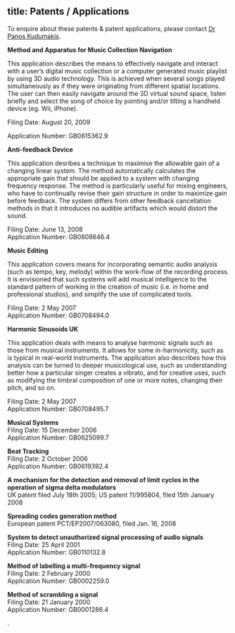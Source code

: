 title: Patents / Applications
-----------------------------

To enquire about these patents & patent applications, please contact [Dr Panos Kudumakis](mailto:panos.kudumakis@elec.qmul.ac.uk).

**Method and Apparatus for Music Collection Navigation**

This application describes the means to effectively navigate and interact with a user’s digital music collection or a computer generated music playlist by using 3D audio technology. This is achieved when several songs played simultaneously as if they were originating from different spatial locations. The user can then easily navigate around the 3D virtual sound space, listen briefly and select the song of choice by pointing and/or tilting a handheld device (eg. Wii, iPhone).

Filing Date: August 20, 2009

Application Number: GB0815362.9

**Anti-feedback Device**

This application desribes a technique to maximise the allowable gain of a changing linear system. The method automatically calculates the appropriate gain that should be applied to a system with changing frequency response. The method is particularly useful for mixing engineers, who have to continually revise their gain structure in order to maximize gain before feedback. The system differs from other feedback cancellation methods in that it introduces no audible artifacts which would distort the sound.

Filing Date: June 13, 2008  
Application Number: GB0808646.4

**Music Editing**

This application covers means for incorporating semantic audio analysis (such as tempo, key, melody) within the work-flow of the recording process. It is envisioned that such systems will add musical intelligence to the standard pattern of working in the creation of music (i.e. in home and professional studios), and simplify the use of complicated tools.

Filing Date: 2 May 2007  
Application Number: GB0708494.0

**Harmonic Sinusoids UK**

This application deals with means to analyse harmonic signals such as those from musical instruments. It allows for some in-harmonicity, such as is typical in real-world instruments. The application also describes how this analysis can be turned to deeper musicological use, such as understanding better how a particular singer creates a vibrato, and for creative uses, such as modifying the timbral composition of one or more notes, changing their pitch, and so on.

Filing Date: 2 May 2007  
Application Number: GB0708495.7

**Musical Systems**  
Filing Date: 15 December 2006  
Application Number: GB0625099.7

**Beat Tracking**  
Filing Date: 2 October 2006  
Application Number: GB0619392.4

**A mechanism for the detection and removal of limit cycles in the operation of sigma delta modulators**  
UK patent filed July 18th 2005; US patent 11/995804, filed 15th January 2008

**Spreading codes generation method**  
European patent PCT/EP2007/063080, filed Jan. 16, 2008

**System to detect unauthorized signal processing of audio signals**  
Filing Date: 25 April 2001  
Application Number: GB0110132.8

**Method of labelling a multi-frequency signal**  
Filing Date: 2 February 2000  
Application Number: GB0002259.0

**Method of scrambling a signal**  
Filing Date: 21 January 2000  
Application Number: GB0001286.4

.
